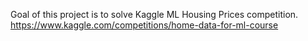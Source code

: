 Goal of this project is to solve Kaggle ML Housing Prices competition.
https://www.kaggle.com/competitions/home-data-for-ml-course

